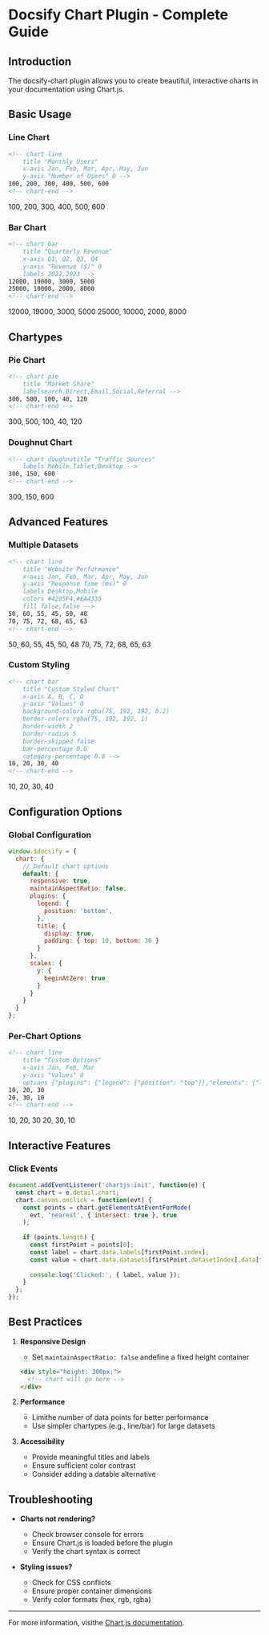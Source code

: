 # Docsify Chart Plugin - Complete Guide

## Introduction

The docsify-chart plugin allows you to create beautiful, interactive charts in your documentation using Chart.js.

## Basic Usage

### Line Chart

```markdown
<!-- chart line
    title "Monthly Users"
    x-axis Jan, Feb, Mar, Apr, May, Jun
    y-axis "Number of Users" 0 -->
100, 200, 300, 400, 500, 600
<!-- chart-end -->
```

<!-- chart line
    title "Monthly Users"
    x-axis Jan, Feb, Mar, Apr, May, Jun
    y-axis "Number of Users" 0 -->
100, 200, 300, 400, 500, 600
<!-- chart-end -->

### Bar Chart

```markdown
<!-- chart bar
    title "Quarterly Revenue"
    x-axis Q1, Q2, Q3, Q4
    y-axis "Revenue ($)" 0
    labels 2022,2023 -->
12000, 19000, 3000, 5000
25000, 10000, 2000, 8000
<!-- chart-end -->
```

<!-- chart bar
    title "Quarterly Revenue"
    x-axis Q1, Q2, Q3, Q4
    y-axis "Revenue ($)" 0
    labels 2022,2023 -->
12000, 19000, 3000, 5000
25000, 10000, 2000, 8000
<!-- chart-end -->

## Chartypes

### Pie Chart

```markdown
<!-- chart pie
    title "Market Share"
    labelsearch,Direct,Email,Social,Referral -->
300, 500, 100, 40, 120
<!-- chart-end -->
```

<!-- chart pie
    title "Market Share"
    labelsearch,Direct,Email,Social,Referral -->
300, 500, 100, 40, 120
<!-- chart-end -->

### Doughnut Chart

```markdown
<!-- chart doughnutitle "Traffic Sources"
    labels Mobile,Tablet,Desktop -->
300, 150, 600
<!-- chart-end -->
```

<!-- chart doughnutitle "Traffic Sources"
    labels Mobile,Tablet,Desktop -->
300, 150, 600
<!-- chart-end -->

## Advanced Features

### Multiple Datasets

```markdown
<!-- chart line
    title "Website Performance"
    x-axis Jan, Feb, Mar, Apr, May, Jun
    y-axis "Response Time (ms)" 0
    labels Desktop,Mobile
    colors #4285F4,#EA4335
    fill false,false -->
50, 60, 55, 45, 50, 48
70, 75, 72, 68, 65, 63
<!-- chart-end -->
```

<!-- chart line
    title "Website Performance"
    x-axis Jan, Feb, Mar, Apr, May, Jun
    y-axis "Response Time (ms)" 0
    labels Desktop,Mobile
    colors #4285F4,#EA4335
    fill false,false -->
50, 60, 55, 45, 50, 48
70, 75, 72, 68, 65, 63
<!-- chart-end -->

### Custom Styling

```markdown
<!-- chart bar
    title "Custom Styled Chart"
    x-axis A, B, C, D
    y-axis "Values" 0
    background-colors rgba(75, 192, 192, 0.2)
    border-colors rgba(75, 192, 192, 1)
    border-width 2
    border-radius 5
    border-skipped false
    bar-percentage 0.6
    category-percentage 0.8 -->
10, 20, 30, 40
<!-- chart-end -->
```

<!-- chart bar
    title "Custom Styled Chart"
    x-axis A, B, C, D
    y-axis "Values" 0
    background-colors rgba(75, 192, 192, 0.2)
    border-colors rgba(75, 192, 192, 1)
    border-width 2
    border-radius 5
    border-skipped false
    bar-percentage 0.6
    category-percentage 0.8 -->
10, 20, 30, 40
<!-- chart-end -->

## Configuration Options

### Global Configuration

```javascript
window.$docsify = {
  chart: {
    // Default chart options
    default: {
      responsive: true,
      maintainAspectRatio: false,
      plugins: {
        legend: {
          position: 'bottom',
        },
        title: {
          display: true,
          padding: { top: 10, bottom: 30 }
        }
      },
      scales: {
        y: {
          beginAtZero: true
        }
      }
    }
  }
};
```

### Per-Chart Options

```markdown
<!-- chart line
    title "Custom Options"
    x-axis Jan, Feb, Mar
    y-axis "Values" 0
    options {"plugins": {"legend": {"position": "top"}},"elements": {"line": {"tension": 0.5}}} -->
10, 20, 30
20, 30, 10
<!-- chart-end -->
```

<!-- chart line
    title "Custom Options"
    x-axis Jan, Feb, Mar
    y-axis "Values" 0
    options {"plugins": {"legend": {"position": "top"}},"elements": {"line": {"tension": 0.5}}} -->
10, 20, 30
20, 30, 10
<!-- chart-end -->

## Interactive Features

### Click Events

```javascript
document.addEventListener('chartjs:init', function(e) {
  const chart = e.detail.chart;
  chart.canvas.onclick = function(evt) {
    const points = chart.getElementsAtEventForMode(
      evt, 'nearest', { intersect: true }, true
    );
    
    if (points.length) {
      const firstPoint = points[0];
      const label = chart.data.labels[firstPoint.index];
      const value = chart.data.datasets[firstPoint.datasetIndex].data[firstPoint.index];
      
      console.log('Clicked:', { label, value });
    }
  };
});
```

## Best Practices

1. **Responsive Design**
   - Set `maintainAspectRatio: false` andefine a fixed height container
   ```html
   <div style="height: 300px;">
     <!-- chart will go here -->
   </div>
   ```

2. **Performance**
   - Limithe number of data points for better performance
   - Use simpler chartypes (e.g., line/bar) for large datasets

3. **Accessibility**
   - Provide meaningful titles and labels
   - Ensure sufficient color contrast
   - Consider adding a datable alternative

## Troubleshooting

- **Charts not rendering?**
  - Check browser console for errors
  - Ensure Chart.js is loaded before the plugin
  - Verify the chart syntax is correct

- **Styling issues?**
  - Check for CSS conflicts
  - Ensure proper container dimensions
  - Verify color formats (hex, rgb, rgba)

---

For more information, visithe [Chart.js documentation](https://www.chartjs.org/docs/latest/).



